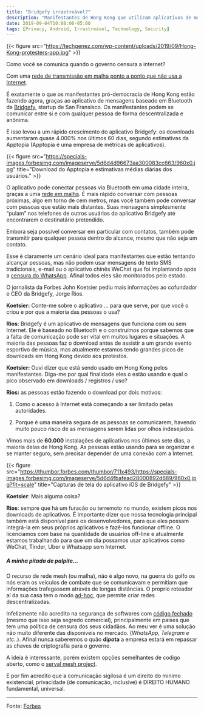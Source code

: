 ```yaml
---
title: "Bridgefy irrastreável?"
description: "Manifestantes de Hong Kong que utilizam aplicativos de mensageria irrastreável aumenta 3685%."
date: 2019-09-04T10:08:00-05:00
tags: [Privacy, Android, Irrastreável, Technology, Security]
---
```


{{< figure src="https://techgenez.com/wp-content/uploads/2019/09/Hong-Kong-protesters-app.jpg" >}}

Como você se comunica quando o governo censura a internet? 

Com uma [rede de transmissão em malha ponto a ponto que não usa a Internet](https://pt.wikipedia.org/wiki/Redes_Mesh).

É exatamente o que os manifestantes pró-democracia de Hong Kong estão fazendo agora, graças ao aplicativo de mensagens baseado em Bluetooth da [Bridgefy](https://www.bridgefy.me/), startup de San Fransisco. Os manifestantes podem se comunicar entre si e com qualquer pessoa de forma descentralizada e anônima.

E isso levou a um rápido crescimento do aplicativo Bridgefy: os downloads aumentaram quase 4.000% nos últimos 60 dias, segundo estimativas da Apptopia (Apptopia é uma empresa de métricas de aplicativos).

{{< figure src="https://specials-images.forbesimg.com/imageserve/5d6d4d96673aa300083cc663/960x0.jpg" title="Download do Apptopia e estimativas médias diárias dos usuários." >}}



O aplicativo pode conectar pessoas via Bluetooth em uma cidade inteira, graças a uma [rede em malha](https://pt.wikipedia.org/wiki/Redes_Mesh). É mais rápido conversar com pessoas próximas, algo em torno de cem metros, mas você também pode conversar com pessoas que estão mais distantes. Suas mensagens simplesmente “pulam” nos telefones de outros usuários do aplicativo Bridgefy até encontrarem o destinatário pretendido.

Embora seja possível conversar em particular com contatos, também pode transmitir para qualquer pessoa dentro do alcance, mesmo que não seja um contato.

Esse é claramente um cenário ideal para manifestantes que estão tentando alcançar pessoas, mas não podem usar mensagens de texto SMS tradicionais, e-mail ou o aplicativo chinês WeChat que foi implantando após a [censura do WhatsApp](https://www.nytimes.com/2017/09/25/business/china-whatsapp-blocked.html?mcubz=1). Afinal todos eles são monitorados pelo estado.

O jornalista da Forbes John Koetsier pediu mais informações ao cofundador e CEO da Bridgefy, Jorge Rios.

**Koetsier:** Conte-me sobre o aplicativo ... para que serve, por que você o criou e por que a maioria das pessoas o usa?

**Rios**: Bridgefy é um aplicativo de mensagens que funciona com ou sem Internet. Ele é baseado no Bluetooth e o construímos porque sabemos que a falta de comunicação pode ser vital em muitos lugares e situações. A maioria das pessoas faz o download antes de assistir a um grande evento esportivo de música, mas atualmente estamos tendo grandes picos de downloads em Hong Kong devido aos protestos.

**Koetsier:** Ouvi dizer que está sendo usado em Hong Kong pelos manifestantes. Diga-me por qual finalidade eles o estão usando e qual o pico observado em downloads / registros / uso?

**Rios:** as pessoas estão fazendo o download por dois motivos:

1) Como o acesso à Internet está começando a ser limitado pelas autoridades.

2) Porque é uma maneira segura de as pessoas se comunicarem, havendo muito pouco risco de as mensagens serem lidas por olhos indesejados.

Vimos mais de **60.000** instalações de aplicativos nos últimos sete dias, a maioria delas de Hong Kong. As pessoas estão usando para se organizar e se manter seguro, sem precisar depender de uma conexão com a Internet. 

{{< figure src="https://thumbor.forbes.com/thumbor/711x493/https://specials-images.forbesimg.com/imageserve/5d6d4fbafead28000892d689/960x0.jpg?fit=scale" title="Capturas de tela do aplicativo iOS de Bridgefy" >}}


**Koetsier**: Mais alguma coisa?

**Rios**: sempre que há um furacão ou terremoto no mundo, existem picos nos downloads de aplicativos. É importante dizer que nossa tecnologia principal também está disponível para os desenvolvedores, para que eles possam integrá-la em seus próprios aplicativos e fazê-los funcionar offline. O licenciamos com base na quantidade de usuários off-line e atualmente estamos trabalhando para que um dia possamos usar aplicativos como WeChat, Tinder, Uber e Whatsapp sem Internet. 




##### A minha pitada de palpite...

O recurso de rede mesh (ou malha), não é algo novo, na guerra do golfo os nós eram os veículos de combate que se comunicavam e permitiam que informações trafegassem através de longas distâncias. O proprio roteador aí da sua casa tem o modo [ad-hoc](https://pt.wikipedia.org/wiki/Redes_ad_hoc), que permite criar redes descentralizadas.

Infelizmente não acredito na segurança de softwares com [código fechado](https://www.linkoficial.com.br/qual-a-diferenca-entre-software-de-codigo-aberto-e-software-de-codigo-fechado/amp/) (mesmo que isso seja segredo comercial), principalmente em países que tem uma política de censura dos seus cidadãos. Ao meu ver é uma solução não muito diferente das disponiveis no mercado. (*WhatsApp, Telegram e etc..*). Afinal nunca saberemos o quão **di$po$ta** a empresa estará em repassar as chaves de criptografia para o governo.

A ideia é interessante, porém existem opções semelhantes de codigo aberto, como o [serval mesh project](http://www.servalproject.org/).

E por fim acredito que a comunicação sigilosa é um direito do mínimo existencial, privacidade (de comunicação, inclusive) é DIREITO HUMANO fundamental, universal.


---

Fonte: [Forbes](https://www.forbes.com/sites/johnkoetsier/2019/09/02/hong-kong-protestors-using-mesh-messaging-app-china-cant-block-usage-up-3685/amp/)
